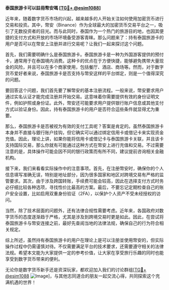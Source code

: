 **泰国旅游卡可以註冊幣安嗎 [[TG💪+ @esim1088](https://t.me/s/esim1088)]**

近年来，随着数字货币市场的兴起，越来越多的人开始关注如何使用加密货币进行交易和投资。其中，幣安（Binance）作为全球最大的加密货币交易平台之一，吸引了无数投资者的目光。而与此同时，泰国作为一个热门的旅游目的地，也因其便捷的支付方式和开放的市场环境备受游客青睐。那么问题来了：持有泰国旅游卡的用户是否可以在幣安上注册并进行交易呢？让我们一起来探讨这个问题。

首先，我们需要明确什么是泰国旅游卡。泰国旅游卡是一种为外国游客提供的预付卡，通常用于在泰国境内消费。这种卡的优点在于方便快捷，能够避免携带大量现金的风险，并且可以在多个商家使用，包括餐厅、酒店、商场等。然而，对于数字货币爱好者来说，泰国旅游卡是否支持与幣安这样的平台绑定，则是一个值得深究的问题。

要回答这个问题，我们首先要了解幣安的基本注册流程。一般来说，幣安要求用户通过实名认证才能完成注册并开始交易。这意味着你需要提供有效的身份证明文件，例如护照或身份证。此外，幣安还可能要求用户提供银行账户信息或其他支付方式以验证身份。因此，持有泰国旅游卡的用户是否符合這些条件就显得尤为重要。

那么，泰国旅游卡是否被视为有效的支付工具呢？答案是肯定的。虽然泰国旅游卡本身并不直接与銀行账户挂钩，但它确实可以通过绑定信用卡或借记卡来实现资金充值。因此，理论上讲，如果你能将信用卡或借记卡与泰国旅游卡关联，并且该卡支持国际交易，那么你就有可能通过这种方式在幣安上进行充值和交易。不过需要注意的是，具体操作可能会因不同的银行政策而有所不同，建议提前咨询相关金融机构。

接下来，我们来看看实际操作中的注意事项。首先，在注册幣安时，确保你的个人信息填写准确无误，特别是地址部分，因为很多国家和地区对跨境交易有严格的监管要求。其次，由于涉及跨国转账，手续费可能会较高，因此在选择支付方式时务必仔细比较各种选项，寻找性价比最高的方案。最后，不要忘记定期检查自己的账户安全设置，比如启用双重身份验证（2FA），以保护个人资产不受未经授权的访问。

当然，除了技术层面的问题外，还有法律合规性需要考虑。近年来，各国政府对数字货币的态度逐渐趋于严格，尤其是涉及到跨境交易时更是如此。因此，在尝试将泰国旅游卡与幣安连接之前，最好先查阅当地的法律法规，确保自己的行为符合相关规定。

综上所述，虽然持有泰国旅游卡的用户在理论上是可以注册並使用幣安的，但实际操作过程中仍需谨慎对待。不仅需要满足平台的技术要求，还需要遵守相关的法律法规。希望本文能为大家提供一定的参考价值，让大家在享受旅行乐趣的同时也能享受到数字货币带来的便利。

无论你是数字货币新手还是资深玩家，都欢迎加入我们的讨论群组[[TG💪+ @esim1088](https://t.me/s/esim1088) ![Image](https://i.postimg.cc/4NQfJmqS/Snipaste-2025-05-13-00-14-12.png)]，与其他志同道合的朋友一起交流心得，共同探索这个充满机遇的世界！